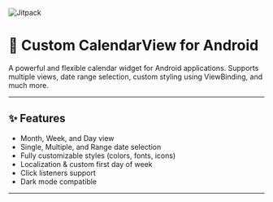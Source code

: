 ![Jitpack](https://jitpack.io/#mortezasun/calendarview/1.0.0-alpha)

# 📅 Custom CalendarView for Android

A powerful and flexible calendar widget for Android applications. Supports multiple views, date range selection, custom styling using ViewBinding, and much more.


---

## ✨ Features

- Month, Week, and Day view
- Single, Multiple, and Range date selection
- Fully customizable styles (colors, fonts, icons)
- Localization & custom first day of week
- Click listeners support
- Dark mode compatible


---
